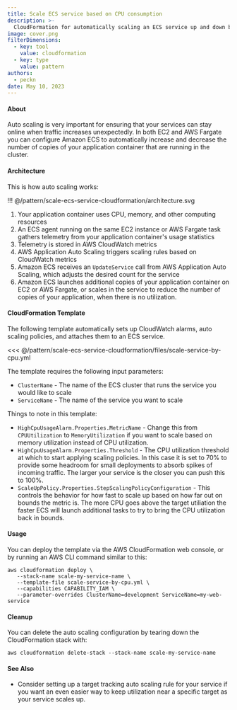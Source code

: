 ```yaml
---
title: Scale ECS service based on CPU consumption
description: >-
  CloudFormation for automatically scaling an ECS service up and down based on CPU usage
image: cover.png
filterDimensions:
  - key: tool
    value: cloudformation
  - key: type
    value: pattern
authors:
  - peckn
date: May 10, 2023
---
```


#### About

Auto scaling is very important for ensuring that your services can stay online when traffic increases unexpectedly. In both EC2 and AWS Fargate you can configure Amazon ECS to automatically increase and decrease the number of copies of your application container that are running in the cluster.

#### Architecture

This is how auto scaling works:

!!! @/pattern/scale-ecs-service-cloudformation/architecture.svg

1. Your application container uses CPU, memory, and other computing resources
2. An ECS agent running on the same EC2 instance or AWS Fargate task gathers telemetry from your application container's usage statistics
3. Telemetry is stored in AWS CloudWatch metrics
4. AWS Application Auto Scaling triggers scaling rules based on CloudWatch metrics
4. Amazon ECS receives an `UpdateService` call from AWS Application Auto Scaling, which adjusts the desired count for the service
4. Amazon ECS launches additional copies of your application container on EC2 or AWS Fargate, or scales in the service to reduce the number of copies of your application, when there is no utilization.

#### CloudFormation Template

The following template automatically sets up CloudWatch alarms, auto scaling policies, and attaches them to an ECS service.

<<< @/pattern/scale-ecs-service-cloudformation/files/scale-service-by-cpu.yml

The template requires the following input parameters:

- `ClusterName` - The name of the ECS cluster that runs the service you would like to scale
- `ServiceName` - The name of the service you want to scale

Things to note in this template:

- `HighCpuUsageAlarm.Properties.MetricName` - Change this from `CPUUtilization` to `MemoryUtilization` if you want to scale based on memory utilization instead of CPU utilization.
- `HighCpuUsageAlarm.Properties.Threshold` - The CPU utilization threshold at which to start applying scaling policies. In this case it is set to 70% to provide some headroom for small deployments to absorb spikes of incoming traffic. The larger your service is the closer you can push this to 100%.
- `ScaleUpPolicy.Properties.StepScalingPolicyConfiguration` - This controls the behavior for how fast to scale up based on how far out on bounds the metric is. The more CPU goes above the target utiliation the faster ECS will launch additional tasks to try to bring the CPU utilization back in bounds.

#### Usage

You can deploy the template via the AWS CloudFormation web console, or by running an AWS CLI command similar to this:

```shell
aws cloudformation deploy \
   --stack-name scale-my-service-name \
   --template-file scale-service-by-cpu.yml \
   --capabilities CAPABILITY_IAM \
   --parameter-overrides ClusterName=development ServiceName=my-web-service
```

#### Cleanup

You can delete the auto scaling configuration by tearing down the CloudFormation stack with:

```shell
aws cloudformation delete-stack --stack-name scale-my-service-name
```

#### See Also

- Consider setting up a target tracking auto scaling rule for your service if you want an even easier way to keep utilization near a specific target as your service scales up.
